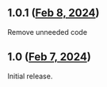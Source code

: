 ## 1.0.1 ([Feb 8, 2024](https://github.com/ramensoftware/windhawk-mods/blob/16ec4fb987cbc4f878aa13cdda25244e670373c2/mods/classic-theme-explorer-lite.wh.cpp))

Remove unneeded code

## 1.0 ([Feb 7, 2024](https://github.com/ramensoftware/windhawk-mods/blob/c52bd77cb562f15e2f3a0b639aa2df961103fb41/mods/classic-theme-explorer-lite.wh.cpp))

Initial release.
